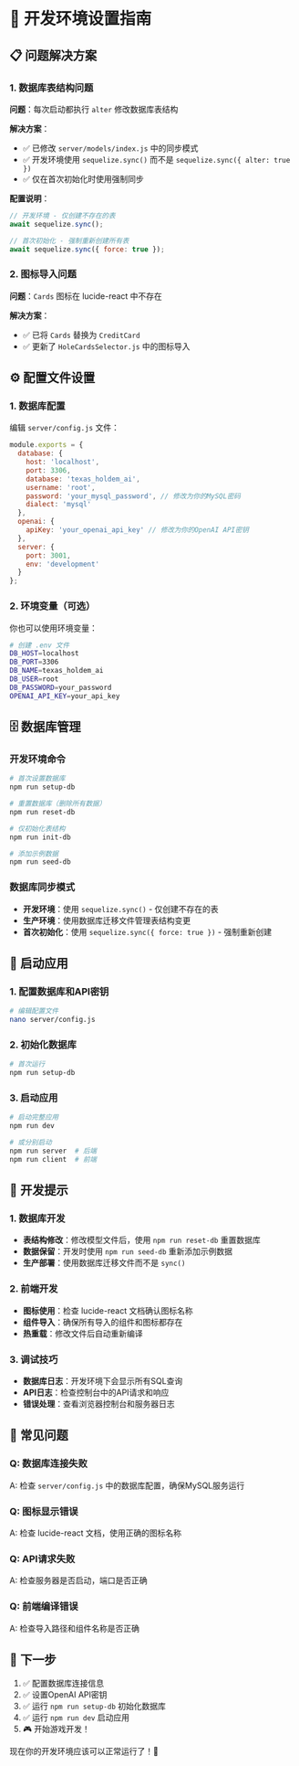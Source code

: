 # 🚀 开发环境设置指南

## 📋 问题解决方案

### 1. 数据库表结构问题

**问题**：每次启动都执行 `alter` 修改数据库表结构

**解决方案**：
- ✅ 已修改 `server/models/index.js` 中的同步模式
- ✅ 开发环境使用 `sequelize.sync()` 而不是 `sequelize.sync({ alter: true })`
- ✅ 仅在首次初始化时使用强制同步

**配置说明**：
```javascript
// 开发环境 - 仅创建不存在的表
await sequelize.sync();

// 首次初始化 - 强制重新创建所有表
await sequelize.sync({ force: true });
```

### 2. 图标导入问题

**问题**：`Cards` 图标在 lucide-react 中不存在

**解决方案**：
- ✅ 已将 `Cards` 替换为 `CreditCard`
- ✅ 更新了 `HoleCardsSelector.js` 中的图标导入

## ⚙️ 配置文件设置

### 1. 数据库配置

编辑 `server/config.js` 文件：

```javascript
module.exports = {
  database: {
    host: 'localhost',
    port: 3306,
    database: 'texas_holdem_ai',
    username: 'root',
    password: 'your_mysql_password', // 修改为你的MySQL密码
    dialect: 'mysql'
  },
  openai: {
    apiKey: 'your_openai_api_key' // 修改为你的OpenAI API密钥
  },
  server: {
    port: 3001,
    env: 'development'
  }
};
```

### 2. 环境变量（可选）

你也可以使用环境变量：

```bash
# 创建 .env 文件
DB_HOST=localhost
DB_PORT=3306
DB_NAME=texas_holdem_ai
DB_USER=root
DB_PASSWORD=your_password
OPENAI_API_KEY=your_api_key
```

## 🗄️ 数据库管理

### 开发环境命令

```bash
# 首次设置数据库
npm run setup-db

# 重置数据库（删除所有数据）
npm run reset-db

# 仅初始化表结构
npm run init-db

# 添加示例数据
npm run seed-db
```

### 数据库同步模式

- **开发环境**：使用 `sequelize.sync()` - 仅创建不存在的表
- **生产环境**：使用数据库迁移文件管理表结构变更
- **首次初始化**：使用 `sequelize.sync({ force: true })` - 强制重新创建

## 🚀 启动应用

### 1. 配置数据库和API密钥

```bash
# 编辑配置文件
nano server/config.js
```

### 2. 初始化数据库

```bash
# 首次运行
npm run setup-db
```

### 3. 启动应用

```bash
# 启动完整应用
npm run dev

# 或分别启动
npm run server  # 后端
npm run client  # 前端
```

## 🔧 开发提示

### 1. 数据库开发

- **表结构修改**：修改模型文件后，使用 `npm run reset-db` 重置数据库
- **数据保留**：开发时使用 `npm run seed-db` 重新添加示例数据
- **生产部署**：使用数据库迁移文件而不是 `sync()`

### 2. 前端开发

- **图标使用**：检查 lucide-react 文档确认图标名称
- **组件导入**：确保所有导入的组件和图标都存在
- **热重载**：修改文件后自动重新编译

### 3. 调试技巧

- **数据库日志**：开发环境下会显示所有SQL查询
- **API日志**：检查控制台中的API请求和响应
- **错误处理**：查看浏览器控制台和服务器日志

## 📝 常见问题

### Q: 数据库连接失败
A: 检查 `server/config.js` 中的数据库配置，确保MySQL服务运行

### Q: 图标显示错误
A: 检查 lucide-react 文档，使用正确的图标名称

### Q: API请求失败
A: 检查服务器是否启动，端口是否正确

### Q: 前端编译错误
A: 检查导入路径和组件名称是否正确

## 🎯 下一步

1. ✅ 配置数据库连接信息
2. ✅ 设置OpenAI API密钥
3. ✅ 运行 `npm run setup-db` 初始化数据库
4. ✅ 运行 `npm run dev` 启动应用
5. 🎮 开始游戏开发！

现在你的开发环境应该可以正常运行了！🚀
